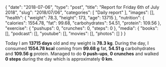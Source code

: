 {
    "date": "2018-07-06",
    "type": "post",
    "title": "Report for Friday 6th of July 2018",
    "slug": "2018\/07\/06",
    "categories": [
        "Daily report"
    ],
    "images": [],
    "health": {
        "weight": 78.3,
        "height": 173,
        "age": 13715
    },
    "nutrition": {
        "calories": 1554.78,
        "fat": 99.68,
        "carbohydrates": 54.51,
        "protein": 109.56
    },
    "exercise": {
        "pushups": 0,
        "crunches": 0,
        "steps": 0
    },
    "media": {
        "books": [],
        "podcast": [],
        "youtube": [],
        "movies": [],
        "photos": []
    }
}

Today I am <strong>13715 days</strong> old and my weight is <strong>78.3 kg</strong>. During the day, I consumed <strong>1554.78 kcal</strong> coming from <strong>99.68 g</strong> fat, <strong>54.51 g</strong> carbohydrates and <strong>109.56 g</strong> protein. Managed to do <strong>0 push-ups</strong>, <strong>0 crunches</strong> and walked <strong>0 steps</strong> during the day which is approximately <strong>0 km</strong>.